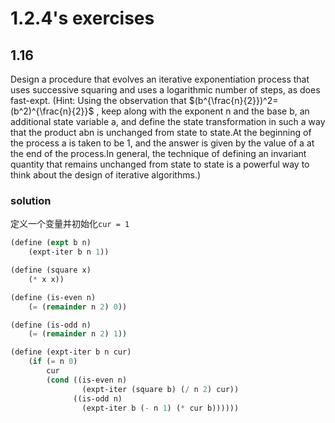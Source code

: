 # 1.2.4's exercises

## 1.16
Design a procedure that evolves an iterative exponentiation process that uses successive squaring and uses a logarithmic number of steps, as does fast-expt.
(Hint: Using the observation that $(b^{\frac{n}{2}})^2=(b^2)^{\frac{n}{2}}$ , keep along with the exponent n and the base b, an additional state variable a, and define the state transformation in such a way that the product abn is unchanged from state to state.At the beginning of the process a is taken to be 1, and the answer is given by the value of a at the end of the process.In general, the technique of defining an invariant quantity that remains unchanged from state to state is a powerful way to think about the design of iterative algorithms.)

### solution
定义一个变量并初始化`cur = 1`
```scheme
(define (expt b n)
    (expt-iter b n 1))

(define (square x)
    (* x x))

(define (is-even n)
    (= (remainder n 2) 0))

(define (is-odd n)
    (= (remainder n 2) 1))

(define (expt-iter b n cur)
    (if (= n 0)
        cur
        (cond ((is-even n) 
                (expt-iter (square b) (/ n 2) cur))
              ((is-odd n) 
                (expt-iter b (- n 1) (* cur b))))))
```